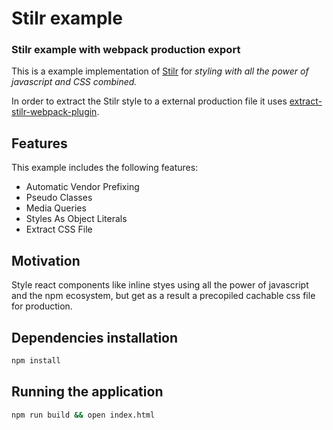 # Stilr example
### Stilr example with webpack production export

This is a example implementation of [Stilr](https://github.com/kodyl/stilr) for *styling with all the power of javascript and CSS combined.*

In order to extract the Stilr style to a external production file it uses [extract-stilr-webpack-plugin](https://github.com/chcokr/extract-stilr-webpack-plugin).

## Features
This example includes the following features:
- Automatic Vendor Prefixing	
- Pseudo Classes	
- Media Queries	
- Styles As Object Literals	
- Extract CSS File

## Motivation 
Style react components like inline styes using all the power of javascript and the npm ecosystem, but get as a result a precopiled cachable css file for production.

## Dependencies installation
```sh
npm install
```

## Running the application
```sh
npm run build && open index.html
```
